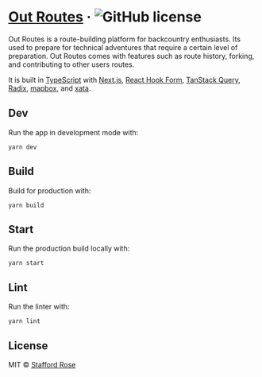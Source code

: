# [Out Routes](https://outroutes.staffordrose.com) &middot; ![GitHub license](https://img.shields.io/badge/license-MIT-blue.svg)

Out Routes is a route-building platform for backcountry enthusiasts. Its used to prepare for technical adventures that require a certain level of preparation. Out Routes comes with features such as route history, forking, and contributing to other users routes.

It is built in [TypeScript](https://www.typescriptlang.org/) with [Next.js](https://nextjs.org/), [React Hook Form](https://react-hook-form.com/), [TanStack Query](https://tanstack.com/query/latest), [Radix](https://www.radix-ui.com/), [mapbox](https://www.mapbox.com/), and [xata](https://xata.io/docs/overview).

## Dev

Run the app in development mode with:

```
yarn dev
```

## Build

Build for production with:

```
yarn build
```

## Start

Run the production build locally with:

```
yarn start
```

## Lint

Run the linter with:

```
yarn lint
```

## License

MIT © [Stafford Rose](https://github.com/staffordrose)
